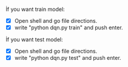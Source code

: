 İf you want train model:
- [x] Open shell and go file directions.
- [x] write "python dqn.py train" and push enter.

İf you want test model:
- [x] Open shell and go file directions.
- [x] write "python dqn.py test" and push enter.